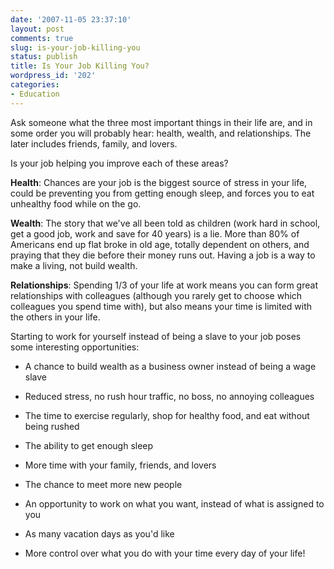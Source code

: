 ```yaml
---
date: '2007-11-05 23:37:10'
layout: post
comments: true
slug: is-your-job-killing-you
status: publish
title: Is Your Job Killing You?
wordpress_id: '202'
categories:
- Education
---
```


Ask someone what the three most important things in their life are, and in some order you will probably hear: health, wealth, and relationships.  The later includes friends, family, and lovers.

Is your job helping you improve each of these areas?

**Health**: Chances are your job is the biggest source of stress in your life, could be preventing you from getting enough sleep, and forces you to eat unhealthy food while on the go.

**Wealth**: The story that we've all been told as children (work hard in school, get a good job, work and save for 40 years) is a lie.  More than 80% of Americans end up flat broke in old age, totally dependent on others, and praying that they die before their money runs out.  Having a job is a way to make a living, not build wealth.

**Relationships**: Spending 1/3 of your life at work means you can form great relationships with colleagues (although you rarely get to choose which colleagues you spend time with), but also means your time is limited with the others in your life.

Starting to work for yourself instead of being a slave to your job poses some interesting opportunities:



	
  * A chance to build wealth as a business owner instead of being a wage slave

	
  * Reduced stress, no rush hour traffic, no boss, no annoying colleagues

	
  * The time to exercise regularly, shop for healthy food, and eat without being rushed

	
  * The ability to get enough sleep

	
  * More time with your family, friends, and lovers

	
  * The chance to meet more new people

	
  * An opportunity to work on what you want, instead of what is assigned to you

	
  * As many vacation days as you'd like

	
  * More control over what you do with your time every day of your life!


